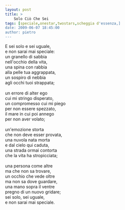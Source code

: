 ```yaml
---
layout: post
title: >
    Solo Ciò Che Sei
tags: [speciale,onestar,twostars,scheggia d'essenza,]
date: 2009-06-07 18:45:00
author: pietro
---
```

E sei solo e sei uguale,<br/>e non sarai mai speciale:<br/>un granello di sabbia<br/>nell'occhio della vita,<br/>una spina con rabbia<br/>alla pelle tua aggrappata,<br/>un sospiro di nebbia<br/>agli occhi tuoi strappata;<br/><br/>un errore di alter ego<br/>cui mi stringo disperato,<br/>un compromesso cui mi piego<br/>per non essere spezzato,<br/>il mare in cui poi annego<br/>per non aver volato;<br/><br/>un'emozione storta<br/>che non deve esser provata,<br/>una nuvola nata morta<br/>e dal cielo qui caduta,<br/>una strada ormai contorta<br/>che la vita ha stropicciata;<br/><br/>una persona come altre<br/>ma che non sa trovare,<br/>un occhio che vede oltre<br/>ma non sa dove guardare,<br/>una mano sopra il ventre<br/>pregno di un nuovo gridare;<br/>sei solo, sei uguale,<br/>e non sarai mai speciale.
